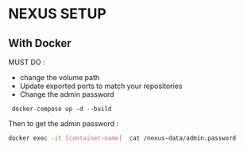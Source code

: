 # NEXUS SETUP

## With Docker

MUST DO :
- change the volume path
- Update exported ports to match your repositories
- Change the admin password 


```bahs
 docker-compose up -d --build
```

Then to get the admin password :

```bash
docker exec -it [container-name]  cat /nexus-data/admin.password
```

[//]: # (8a3c97eb-5d3b-4616-bf28-e52de223d99d)

